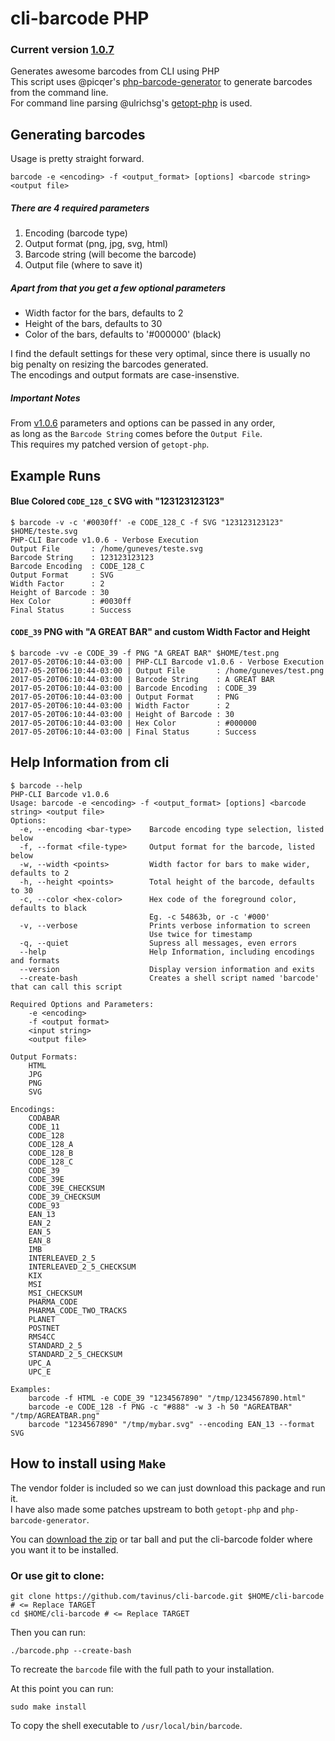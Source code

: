 # cli-barcode PHP
### Current version [1.0.7](https://github.com/tavinus/cli-barcode/releases/tag/1.0.7)
Generates awesome barcodes from CLI using PHP  
This script uses @picqer's [php-barcode-generator](https://github.com/picqer/php-barcode-generator) to generate barcodes from the command line.  
For command line parsing @ulrichsg's [getopt-php](https://github.com/ulrichsg/getopt-php) is used.  
## Generating barcodes
Usage is pretty straight forward.  
```
barcode -e <encoding> -f <output_format> [options] <barcode string> <output file>
```
##### There are 4 required parameters  
1. Encoding (barcode type)  
2. Output format (png, jpg, svg, html)  
3. Barcode string (will become the barcode)  
4. Output file (where to save it)  

##### Apart from that you get a few optional parameters
* Width factor for the bars, defaults to 2
* Height of the bars, defaults to 30
* Color of the bars, defaults to '#000000' (black)
  
I find the default settings for these very optimal, since there is usually no big penalty on resizing the barcodes generated.  
The encodings and output formats are case-insenstive.  

##### Important Notes
From [v1.0.6](https://github.com/tavinus/cli-barcode/releases/tag/1.0.6) parameters and options can be passed in any order,  
as long as the `Barcode String` comes before the `Output File`.  
This requires my patched version of `getopt-php`.  
  
## Example Runs
#### Blue Colored `CODE_128_C` SVG with "123123123123"
```
$ barcode -v -c '#0030ff' -e CODE_128_C -f SVG "123123123123" $HOME/teste.svg 
PHP-CLI Barcode v1.0.6 - Verbose Execution
Output File       : /home/guneves/teste.svg       
Barcode String    : 123123123123                  
Barcode Encoding  : CODE_128_C                    
Output Format     : SVG                           
Width Factor      : 2                             
Height of Barcode : 30                            
Hex Color         : #0030ff                       
Final Status      : Success
```
#### `CODE_39` PNG with "A GREAT BAR" and custom Width Factor and Height
```
$ barcode -vv -e CODE_39 -f PNG "A GREAT BAR" $HOME/test.png 
2017-05-20T06:10:44-03:00 | PHP-CLI Barcode v1.0.6 - Verbose Execution
2017-05-20T06:10:44-03:00 | Output File       : /home/guneves/test.png        
2017-05-20T06:10:44-03:00 | Barcode String    : A GREAT BAR                   
2017-05-20T06:10:44-03:00 | Barcode Encoding  : CODE_39                       
2017-05-20T06:10:44-03:00 | Output Format     : PNG                           
2017-05-20T06:10:44-03:00 | Width Factor      : 2                             
2017-05-20T06:10:44-03:00 | Height of Barcode : 30                            
2017-05-20T06:10:44-03:00 | Hex Color         : #000000                       
2017-05-20T06:10:44-03:00 | Final Status      : Success
```
## Help Information from cli
```
$ barcode --help
PHP-CLI Barcode v1.0.6
Usage: barcode -e <encoding> -f <output_format> [options] <barcode string> <output file>
Options:
  -e, --encoding <bar-type>    Barcode encoding type selection, listed below
  -f, --format <file-type>     Output format for the barcode, listed below
  -w, --width <points>         Width factor for bars to make wider, defaults to 2
  -h, --height <points>        Total height of the barcode, defaults to 30
  -c, --color <hex-color>      Hex code of the foreground color, defaults to black
                               Eg. -c 54863b, or -c '#000'
  -v, --verbose                Prints verbose information to screen
                               Use twice for timestamp
  -q, --quiet                  Supress all messages, even errors
  --help                       Help Information, including encodings and formats
  --version                    Display version information and exits
  --create-bash                Creates a shell script named 'barcode' that can call this script

Required Options and Parameters:
    -e <encoding>
    -f <output format>
    <input string>
    <output file>

Output Formats:
    HTML
    JPG
    PNG
    SVG

Encodings:
    CODABAR
    CODE_11
    CODE_128
    CODE_128_A
    CODE_128_B
    CODE_128_C
    CODE_39
    CODE_39E
    CODE_39E_CHECKSUM
    CODE_39_CHECKSUM
    CODE_93
    EAN_13
    EAN_2
    EAN_5
    EAN_8
    IMB
    INTERLEAVED_2_5
    INTERLEAVED_2_5_CHECKSUM
    KIX
    MSI
    MSI_CHECKSUM
    PHARMA_CODE
    PHARMA_CODE_TWO_TRACKS
    PLANET
    POSTNET
    RMS4CC
    STANDARD_2_5
    STANDARD_2_5_CHECKSUM
    UPC_A
    UPC_E

Examples:
    barcode -f HTML -e CODE_39 "1234567890" "/tmp/1234567890.html"
    barcode -e CODE_128 -f PNG -c "#888" -w 3 -h 50 "AGREATBAR" "/tmp/AGREATBAR.png"
    barcode "1234567890" "/tmp/mybar.svg" --encoding EAN_13 --format SVG
```


## How to install using `Make`
The vendor folder is included so we can just download this package and run it.  
I have also made some patches upstream to both `getopt-php` and `php-barcode-generator`.  
  
You can [download the zip](https://github.com/tavinus/cli-barcode/archive/master.zip) or tar ball and put the cli-barcode folder where you want it to be installed.  
  
### Or use git to clone:
```
git clone https://github.com/tavinus/cli-barcode.git $HOME/cli-barcode # <= Replace TARGET
cd $HOME/cli-barcode # <= Replace TARGET
```

Then you can run:  
```
./barcode.php --create-bash
``` 
To recreate the `barcode` file with the full path to your installation. 
  
At this point you can run:
```
sudo make install
``` 
To copy the shell executable to `/usr/local/bin/barcode`.  


